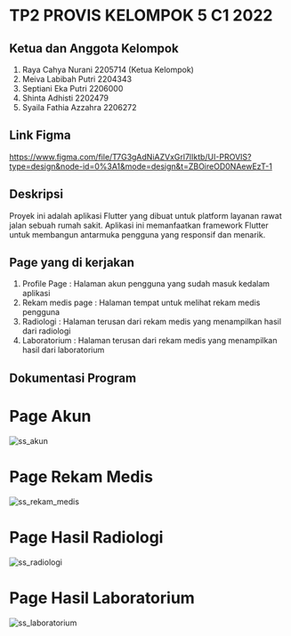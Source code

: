 # TP2 PROVIS KELOMPOK 5 C1 2022

## Ketua dan Anggota Kelompok
1. Raya Cahya Nurani 2205714 (Ketua Kelompok)
2. Meiva Labibah Putri 2204343
3. Septiani Eka Putri 2206000
4. Shinta Adhisti 2202479
5. Syaila Fathia Azzahra 2206272

## Link Figma
https://www.figma.com/file/T7G3gAdNiAZVxGrl7lIktb/UI-PROVIS?type=design&node-id=0%3A1&mode=design&t=ZBOireOD0NAewEzT-1

## Deskripsi
Proyek ini adalah aplikasi Flutter yang dibuat untuk platform layanan rawat jalan sebuah rumah sakit. Aplikasi ini memanfaatkan framework Flutter untuk membangun antarmuka pengguna yang responsif dan menarik.

## Page yang di kerjakan
1. Profile Page : Halaman akun pengguna yang sudah masuk kedalam aplikasi
2. Rekam medis page : Halaman tempat untuk melihat rekam medis pengguna
3. Radiologi : Halaman terusan dari rekam medis yang menampilkan hasil dari radiologi
4. Laboratorium : Halaman terusan dari rekam medis yang menampilkan hasil dari laboratorium

## Dokumentasi Program
# Page Akun
![ss_akun](ss_akun.png)
# Page Rekam Medis
![ss_rekam_medis](ss_rekam_medis.png)
# Page Hasil Radiologi
![ss_radiologi](ss_radiologi.png)
# Page Hasil Laboratorium
![ss_laboratorium](ss_laboratorium.png)
